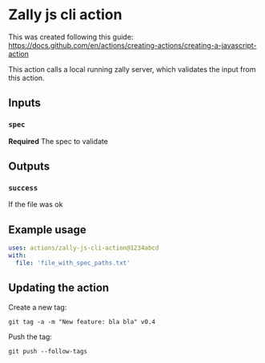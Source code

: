 # Zally js cli action

This was created following this guide: 
https://docs.github.com/en/actions/creating-actions/creating-a-javascript-action

This action calls a local running zally server, which validates the input from this action.

## Inputs

### `spec`

**Required** The spec to validate

## Outputs

### `success`

If the file was ok

## Example usage

```yaml
uses: actions/zally-js-cli-action@1234abcd
with:
  file: 'file_with_spec_paths.txt'
```

## Updating the action

Create a new tag:
```shell
git tag -a -m "New feature: bla bla" v0.4
```

Push the tag:
```shell
git push --follow-tags
```